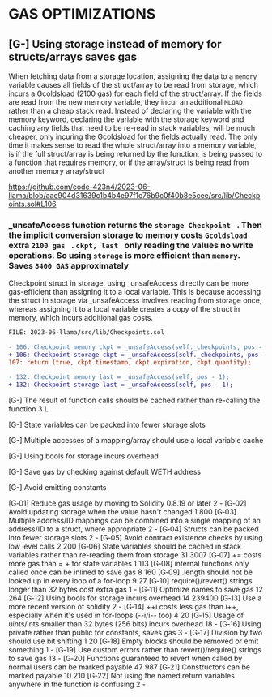 # GAS OPTIMIZATIONS

##

## [G-] Using storage instead of memory for structs/arrays saves gas

When fetching data from a storage location, assigning the data to a ``memory`` variable causes all fields of the struct/array to be read from storage, which incurs a Gcoldsload (2100 gas) for each field of the struct/array. If the fields are read from the new memory variable, they incur an additional ``MLOAD`` rather than a cheap stack read. Instead of declaring the variable with the memory keyword, declaring the variable with the storage keyword and caching any fields that need to be re-read in stack variables, will be much cheaper, only incuring the Gcoldsload for the fields actually read. The only time it makes sense to read the whole struct/array into a memory variable, is if the full struct/array is being returned by the function, is being passed to a function that requires memory, or if the array/struct is being read from another memory array/struct

https://github.com/code-423n4/2023-06-llama/blob/aac904d31639c1b4b4e97f1c76b9c0f40b8e5cee/src/lib/Checkpoints.sol#L106

### _unsafeAccess function returns the ``storage Checkpoint `` . Then the implicit conversion storage to memory costs ``Gcoldsload `` extra ``2100 gas `` . ``ckpt, last `` only reading the values no write operations. So using ``storage`` is more efficient than ``memory``. Saves ``8400 GAS`` approximately 

Checkpoint struct in storage, using _unsafeAccess directly can be more gas-efficient than assigning it to a local variable. This is because accessing the struct in storage via _unsafeAccess involves reading from storage once, whereas assigning it to a local variable creates a copy of the struct in memory, which incurs additional gas costs. 

```diff
FILE: 2023-06-llama/src/lib/Checkpoints.sol

- 106: Checkpoint memory ckpt = _unsafeAccess(self._checkpoints, pos - 1);
+ 106: Checkpoint storage ckpt = _unsafeAccess(self._checkpoints, pos - 1);
107: return (true, ckpt.timestamp, ckpt.expiration, ckpt.quantity);

- 132: Checkpoint memory last = _unsafeAccess(self, pos - 1);
+ 132: Checkpoint storage last = _unsafeAccess(self, pos - 1);


```
[G-] The result of function calls should be cached rather than re-calling the function 3
L

[G-] State variables can be packed into fewer storage slots

[G-] Multiple accesses of a mapping/array should use a local variable cache

[G-] Using bools for storage incurs overhead

[G-] Save gas by checking against default WETH address

[G-] Avoid emitting constants










[G‑01]	Reduce gas usage by moving to Solidity 0.8.19 or later	2	-
[G‑02]	Avoid updating storage when the value hasn't changed	1	800
[G‑03]	Multiple address/ID mappings can be combined into a single mapping of an address/ID to a struct, where appropriate	2	-
[G‑04]	Structs can be packed into fewer storage slots	2	-
[G‑05]	Avoid contract existence checks by using low level calls	2	200
[G‑06]	State variables should be cached in stack variables rather than re-reading them from storage	31	3007
[G‑07]	<x> += <y> costs more gas than <x> = <x> + <y> for state variables	1	113
[G‑08]	internal functions only called once can be inlined to save gas	8	160
[G‑09]	<array>.length should not be looked up in every loop of a for-loop	9	27
[G‑10]	require()/revert() strings longer than 32 bytes cost extra gas	1	-
[G‑11]	Optimize names to save gas	12	264
[G‑12]	Using bools for storage incurs overhead	14	239400
[G‑13]	Use a more recent version of solidity	2	-
[G‑14]	++i costs less gas than i++, especially when it's used in for-loops (--i/i-- too)	4	20
[G‑15]	Usage of uints/ints smaller than 32 bytes (256 bits) incurs overhead	18	-
[G‑16]	Using private rather than public for constants, saves gas	3	-
[G‑17]	Division by two should use bit shifting	1	20
[G‑18]	Empty blocks should be removed or emit something	1	-
[G‑19]	Use custom errors rather than revert()/require() strings to save gas	13	-
[G‑20]	Functions guaranteed to revert when called by normal users can be marked payable	47	987
[G‑21]	Constructors can be marked payable	10	210
[G‑22]	Not using the named return variables anywhere in the function is confusing	2	-